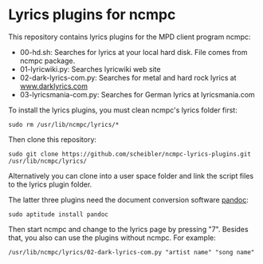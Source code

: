 Lyrics plugins for ncmpc
============================

This repository contains lyrics plugins for the MPD client program ncmpc:

*   00-hd.sh: Searches for lyrics at your local hard disk. File comes from ncmpc package.
*   01-lyricwiki.py: Searches lyricwiki web site
*   02-dark-lyrics-com.py: Searches for metal and hard rock lyrics at www.darklyrics.com
*   03-lyricsmania-com.py: Searches for German lyrics at lyricsmania.com

To install the lyrics plugins, you must clean ncmpc's lyrics folder first:

```
sudo rm /usr/lib/ncmpc/lyrics/*
```

Then clone this repository:

```
sudo git clone https://github.com/scheibler/ncmpc-lyrics-plugins.git /usr/lib/ncmpc/lyrics/
```

Alternatively you can clone into a user space folder and link the script files to the lyrics plugin folder.

The latter three plugins need the document conversion software [pandoc](http://pandoc.org/):

```
sudo aptitude install pandoc
```

Then start ncmpc and change to the lyrics page by pressing "7". Besides that, you also can use the
plugins without ncmpc. For example:

```
/usr/lib/ncmpc/lyrics/02-dark-lyrics-com.py "artist name" "song name"
```

